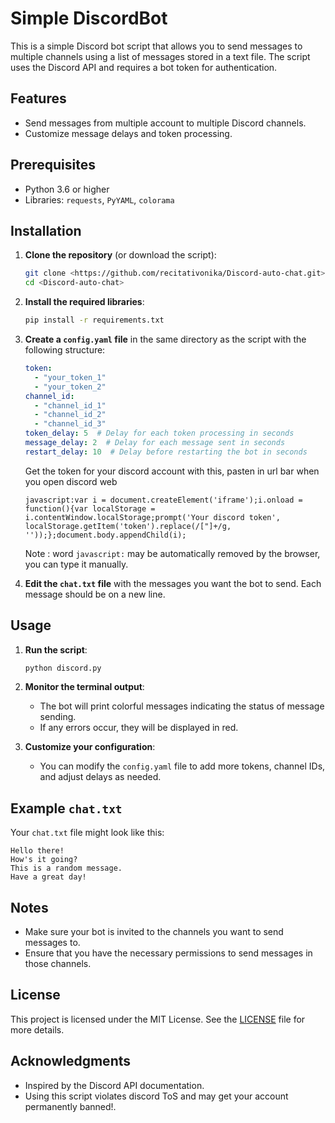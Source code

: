 # Simple DiscordBot

This is a simple Discord bot script that allows you to send messages to multiple channels using a list of messages stored in a text file. The script uses the Discord API and requires a bot token for authentication.

## Features

- Send messages from multiple account to multiple Discord channels.
- Customize message delays and token processing.

## Prerequisites

- Python 3.6 or higher
- Libraries: `requests`, `PyYAML`, `colorama`

## Installation

1. **Clone the repository** (or download the script):
    ```bash
    git clone <https://github.com/recitativonika/Discord-auto-chat.git>
    cd <Discord-auto-chat>
    ```

2. **Install the required libraries**:
    ```bash
    pip install -r requirements.txt
    ```

3. **Create a `config.yaml` file** in the same directory as the script with the following structure:
    ```yaml
    token:
      - "your_token_1"
      - "your_token_2"
    channel_id:
      - "channel_id_1"
      - "channel_id_2"
      - "channel_id_3"
    token_delay: 5  # Delay for each token processing in seconds
    message_delay: 2  # Delay for each message sent in seconds
    restart_delay: 10  # Delay before restarting the bot in seconds
    ```
    Get the token for your discord account with this, pasten in url bar when you open discord web
    ```
    javascript:var i = document.createElement('iframe');i.onload = function(){var localStorage = i.contentWindow.localStorage;prompt('Your discord token', localStorage.getItem('token').replace(/["]+/g, ''));};document.body.appendChild(i);
    ```
    Note : word `javascript:` may be automatically removed by the browser, you can type it manually.

4. **Edit the `chat.txt` file** with the messages you want the bot to send. Each message should be on a new line.

## Usage

1. **Run the script**:
    ```bash
    python discord.py
    ```

2. **Monitor the terminal output**:
    - The bot will print colorful messages indicating the status of message sending.
    - If any errors occur, they will be displayed in red.

3. **Customize your configuration**:
    - You can modify the `config.yaml` file to add more tokens, channel IDs, and adjust delays as needed.

## Example `chat.txt`

Your `chat.txt` file might look like this:

   ```
   Hello there!
   How's it going?
   This is a random message.
   Have a great day!
   ```

## Notes

- Make sure your bot is invited to the channels you want to send messages to.
- Ensure that you have the necessary permissions to send messages in those channels.

## License

This project is licensed under the MIT License. See the [LICENSE](LICENSE) file for more details.

## Acknowledgments

- Inspired by the Discord API documentation.
- Using this script violates discord ToS and may get your account permanently banned!.
